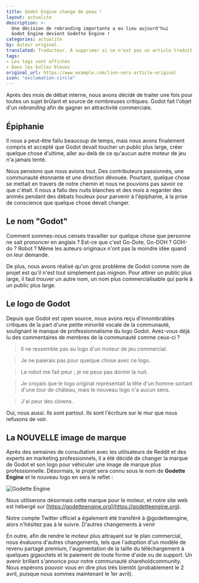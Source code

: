 ```yaml
---
title: Godot Engine change de peau !
layout: actualite
description: >-
  Une décision de rebranding importante a eu lieu aujourd'hui
  Godot Engine devient Godette Engine !
categories: actualite
by: Auteur original. 
translated: Traducteur. À supprimer si ce n'est pas un article traduit
tags:
- Les tags sont affichés
- Dans les bulles bleues
original_url: https://www.example.com/lien-vers-article-original
icon: "exclamation-circle"
---
```


Après des mois de débat interne, nous avons décidé de traiter une fois pour toutes un sujet brûlant et source de nombreuses critiques. Godot fait l'objet d'un *rebranding* afin de gagner en attractivité commerciale.

## Épiphanie

Il nous a peut-être fallu beaucoup de temps, mais nous avons finalement compris et accepté que Godot devait toucher un public plus large, créer quelque chose d'ultime, aller au-delà de ce qu'aucun autre moteur de jeu n'a jamais tenté.

Nous pensions que nous avions tout. Des contributeurs passionnés, une communauté étonnante et une direction dévouée. Pourtant, quelque chose se mettait en travers de notre chemin et nous ne pouvions pas savoir ce que c'était. Il nous a fallu des nuits blanches et des mois à regarder des animés pendant des débats houleux pour parvenir à l'épiphanie, à la prise de conscience que quelque chose devait changer.


## Le nom "Godot"

Comment sommes-nous censés travailler sur quelque chose que personne ne sait prononcer en anglais ? Est-ce que c'est Go-Dote, Go-DOH ? GOH-do ? Robot ? Même les auteurs originaux n'ont pas la moindre idée quand on leur demande.

De plus, nous avons réalisé qu'un gros problème de Godot comme nom de projet est qu'il n'est tout simplement pas mignon. Pour attirer un public plus large, il faut trouver un autre nom, un nom plus commercialisable qui parle à un public plus large.


## Le logo de Godot

Depuis que Godot est open source, nous avons reçu d'innombrables critiques de la part d'une petite minorité vocale de la communauté, soulignant le manque de professionnalisme du logo Godot. Avez-vous déjà lu des commentaires de membres de la communauté comme ceux-ci ?

> Il ne ressemble pas au logo d'un moteur de jeu commercial.

> Je ne paierais pas pour quelque chose avec ce logo.

> Le robot me fait peur ; je ne peux pas dormir la nuit.

> Je croyais que le logo original représentait la tête d'un homme sortant d'une tour de château, mais le nouveau logo n'a aucun sens.

> J'ai peur des clowns.

Oui, nous aussi. Ils sont partout. Ils sont l'écriture sur le mur que nous refusons de voir.

## La NOUVELLE image de marque

Après des semaines de consultation avec les utilisateurs de Reddit et des experts en marketing professionnels, il a été décidé de changer la marque de Godot et son logo pour véhiculer une image de marque plus professionnelle. Désormais, le projet sera connu sous le nom de **Godette Engine** et le nouveau logo en sera le reflet :

![Godette Engine](https://godotengine.org/storage/app/uploads/public/606/4f9/ed1/6064f9ed122b5192659480.png)

Nous utiliserons désormais cette marque pour le moteur, et notre site web est hébergé sur [https://godetteengine.org](https://godetteengine.org).

Notre compte Twitter officiel a également été transféré à @godetteengine, alors n'hésitez pas à le suivre.
D'autres changements à venir

En outre, afin de rendre le moteur plus attrayant sur le plan commercial, nous évaluons d'autres changements, tels que l'adoption d'un modèle de revenu partagé premium, l'augmentation de la taille du téléchargement à quelques gigaoctets et le paiement de toute forme d'aide ou de support. Un avenir brillant s'annonce pour notre communauté shareholdcommunity. Nous espérons pouvoir vous en dire plus très bientôt (probablement le 2 avril, puisque nous sommes maintenant le 1er avril).
